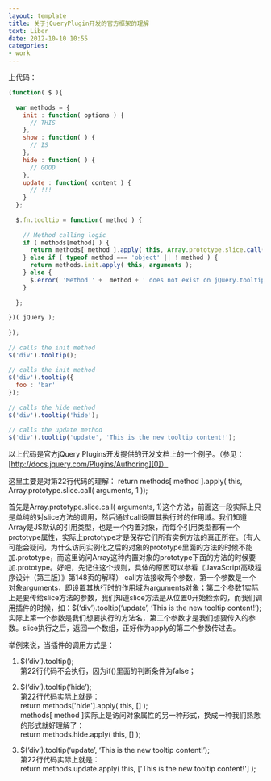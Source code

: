 ```yaml
---
layout: template
title: 关于jQueryPlugin开发的官方框架的理解
text: Liber
date: 2012-10-10 10:55
categories:
- work
---
```

上代码：  

```javascript
(function( $ ){
 
  var methods = {
    init : function( options ) { 
      // THIS 
    },
    show : function( ) {
      // IS
    },
    hide : function( ) { 
      // GOOD
    },
    update : function( content ) { 
      // !!! 
    }
  };
 
  $.fn.tooltip = function( method ) {
     
    // Method calling logic
    if ( methods[method] ) {
      return methods[ method ].apply( this, Array.prototype.slice.call( arguments, 1 ));
    } else if ( typeof method === 'object' || ! method ) {
      return methods.init.apply( this, arguments );
    } else {
      $.error( 'Method ' +  method + ' does not exist on jQuery.tooltip' );
    }    
   
  };
 
})( jQuery );
 
});
 
// calls the init method
$('div').tooltip(); 
 
// calls the init method
$('div').tooltip({
  foo : 'bar'
});
 
// calls the hide method
$('div').tooltip('hide'); 
 
// calls the update method
$('div').tooltip('update', 'This is the new tooltip content!'); 
```
  
以上代码是官方jQuery Plugins开发提供的开发文档上的一个例子。（参见：[http://docs.jquery.com/Plugins/Authoring][0]）  

[0]: http://docs.jquery.com/Plugins/Authoring

这里主要是对第22行代码的理解：
return methods[ method ].apply( this, Array.prototype.slice.call( arguments, 1 ));

首先是Array.prototype.slice.call( arguments, 1)这个方法，前面这一段实际上只是单纯的对slice方法的调用，然后通过call设置其执行时的作用域。我们知道Array是JS默认的引用类型，也是一个内置对象，而每个引用类型都有一个prototype属性，实际上prototype才是保存它们所有实例方法的真正所在。（有人可能会疑问，为什么访问实例化之后的对象的prototype里面的方法的时候不能加.prototype，而这里访问Array这种内置对象的prototype下面的方法的时候要加.prototype。好吧，先记住这个规则，具体的原因可以参看《JavaScript高级程序设计（第三版）》第148页的解释）
call方法接收两个参数，第一个参数是一个对象arguments，即设置其执行时的作用域为arguments对象；第二个参数1实际上是要传给slice方法的参数，我们知道slice方法是从位置0开始检索的，而我们调用插件的时候，如：$(‘div’).tooltip(‘update’, ‘This is the new tooltip content!’); 实际上第一个参数是我们想要执行的方法名，第二个参数才是我们想要传入的参数。slice执行之后，返回一个数组，正好作为apply的第二个参数传过去。  

举例来说，当插件的调用方式是：  
1. $(‘div’).tooltip();  
第22行代码不会执行，因为if()里面的判断条件为false；  

2. $(‘div’).tooltip(‘hide’);  
第22行代码实际上就是：  
return methods['hide'].apply( this, [] );  
methods[ method ]实际上是访问对象属性的另一种形式，换成一种我们熟悉的形式就好理解了：  
return methods.hide.apply( this, [] );  

3. $(‘div’).tooltip(‘update’, ‘This is the new tooltip content!’);  
第22行代码实际上就是：  
return methods.update.apply( this, ['This is the new tooltip content!'] );  
